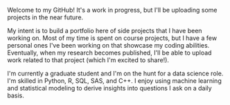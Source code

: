 Welcome to my GitHub! It's a work in progress, but I'll be uploading some projects in the near future.

My intent is to build a portfolio here of side projects that I have been working on. Most of my time is spent on course projects, but I have a few personal ones I've been working on that showcase my coding abilities. Eventually, when my research becomes published, I'll be able to upload work related to that project (which I'm excited to share!).

I'm currently a graduate student and I'm on the hunt for a data science role. I'm skilled in Python, R, SQL, SAS, and C++. I enjoy using machine learning and statistical modeling to derive insights into questions I ask on a daily basis.
